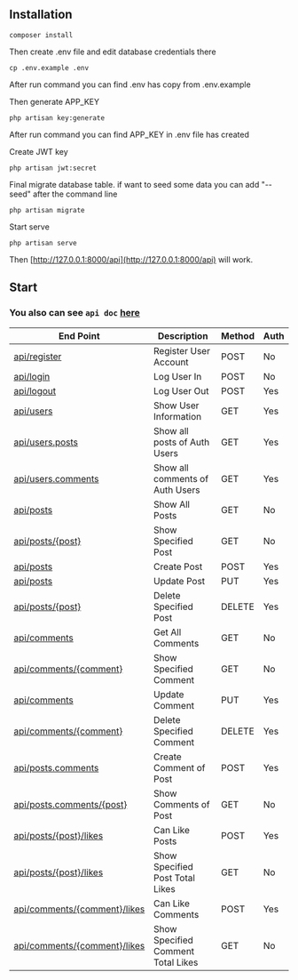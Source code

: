 Installation
------------


```
composer install
```

Then create .env file and edit database credentials there

```
cp .env.example .env
```
After run command you can find .env has copy from .env.example

Then generate APP_KEY
```
php artisan key:generate
```
After run command you can find APP_KEY in .env file has created

Create JWT key
```
php artisan jwt:secret
```

Final migrate database table. if want to seed some data you can add "--seed" after the command line
```
php artisan migrate
```

Start serve
```
php artisan serve
```
Then [http://127.0.0.1:8000/api](http://127.0.0.1:8000/api) will work.

Start
-----
 ### You also can see `api doc` [here](http://localhost/Post/public/docs/index.html)


End Point | Description | Method | Auth | 
|---|---|---|---|
| [api/register](http://127.0.0.1:8000/api/register) | Register User Account | POST | No |
| [api/login](http://127.0.0.1:8000/api/login) | Log User In  | POST | No |
| [api/logout](http://127.0.0.1:8000/api/logout) | Log User Out  | POST | Yes |
| [api/users](http://127.0.0.1:8000/api/users) | Show User Information  | GET | Yes |
| [api/users.posts](http://127.0.0.1:8000/api/users.posts) | Show all posts of  Auth Users  | GET | Yes |
| [api/users.comments](http://127.0.0.1:8000/api/users.comments) | Show all comments of  Auth Users  | GET | Yes |
| [api/posts](http://127.0.0.1:8000/api/posts) | Show All Posts  | GET | No |
| [api/posts/{post}](http://127.0.0.1:8000/api/posts/1}) | Show Specified Post  | GET | No |
| [api/posts](http://127.0.0.1:8000/api/posts) | Create Post  | POST | Yes |
| [api/posts](http://127.0.0.1:8000/api/posts) | Update Post  | PUT | Yes |
| [api/posts/{post}](http://127.0.0.1:8000/api/posts/1) | Delete Specified Post  | DELETE | Yes |
| [api/comments](http://127.0.0.1:8000/api/comments) | Get All Comments  | GET | No |
| [api/comments/{comment}](http://127.0.0.1:8000/api/commenst/1}) | Show Specified Comment  | GET | No |
| [api/comments](http://127.0.0.1:8000/api/comments) | Update Comment  | PUT | Yes |
| [api/comments/{comment}](http://127.0.0.1:8000/api/comments/1) | Delete Specified Comment  | DELETE | Yes |
| [api/posts.comments](http://127.0.0.1:8000/api/posts.comments) | Create Comment of Post  | POST | Yes |
| [api/posts.comments/{post}](http://127.0.0.1:8000/api/posts.comments/1) | Show Comments of Post  | GET | No |
| [api/posts/{post}/likes](http://127.0.0.1:8000/api/posts/1/likes) | Can Like Posts  | POST | Yes |
| [api/posts/{post}/likes](http://127.0.0.1:8000/api/posts/1/likes) | Show Specified Post Total Likes  | GET | No |
| [api/comments/{comment}/likes](http://127.0.0.1:8000/api/comments/1/likes) | Can Like Comments  | POST | Yes |
| [api/comments/{comment}/likes](http://127.0.0.1:8000/api/comments/1/likes) | Show Specified Comment Total Likes  | GET | No |
